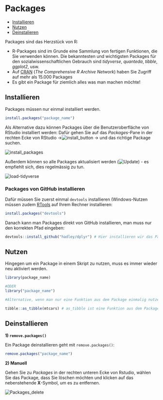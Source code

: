 # Packages 

* [Installieren](#Installieren)
* [Nutzen](#Nutzen)
* [Deinstalieren](#Deinstalieren)

Packages sind das Herzstück von R:  
* R-Packages sind im Grunde eine Sammlung von fertigen Funktionen, die Sie verwenden können. Die bekanntesten und wichtigsten Packages für den sozialwissenschaftlichen Gebrauch sind *tidyverse*, *quanteda*, *tibble*, *ggplot2*, usw.
* Auf [CRAN](https://cran.r-project.org/) (*The Comprehensive R Archive Network*) haben Sie Zugriff auf mehr als 15.000 Packages
* Es gibt ein Package für ziemlich alles was man machen möchte! 
  

## Installieren

Packages müssen nur einmal installiert werden. 

```r
install.packages("package_name")
```

Als Alternative dazu können Packages über die Benutzeroberfläche von RStudio installiert werden: Dafür gehen Sie auf das *Packages*-Pane in der rechten Ecke von RStudio ->![install_button](https://user-images.githubusercontent.com/17723168/141771117-9a9846af-693f-4be4-8545-cd15eb08e904.png) -> und das richtige Package suchen.   

![install_packages](https://user-images.githubusercontent.com/17723168/141770887-41ea79ba-6826-49d1-9e3f-3b234570ff98.png)

Außerdem können so alle Packages aktualisiert werden (![Update](https://user-images.githubusercontent.com/17723168/141771260-9df25473-e0a7-4fa2-8e6e-049236124734.png)) - es empfiehlt sich, dies regelmässig zu tun.

![load-tidyverse](https://user-images.githubusercontent.com/17723168/141772040-7c23daf1-2b06-48a0-9e9e-f20b6590db46.png)


### Packages von GitHub installieren

Dafür müssen Sie zuerst einmal `devtools` installieren (Windows-Nutzen müssen zudem [RTools](https://cran.r-project.org/bin/windows/Rtools/) auf Ihrem Rechner installieren: 

```r
install.packages("devtools")
```

Danach kann man Packages direkt von GitHub installieren, man muss nur den korrekten Pfad eingeben: 

```r
devtools::install_github("hadley/dplyr") # Hier installieren wir das Package "dplyr", der von Hadley Wickham auf GitHub entwickelt wird. 
```

## Nutzen

Hingegen um ein Package in einem Skript zu nutzen, muss es immer wieder neu aktiviert werden. 

```r
library(package_name) 

#ODER
library("package_name")

#Alternative, wenn man nur eine Funktion aus dem Package einmalig nutzen möchte: 

tibble::as_tibble(mtcars) # as_tibble ist eine Funktion aus dem Package Tibble 

```

## Deinstallieren

**1) `remove.packages()`**

Ein Package deinstallieren geht mit `remove.packages()`:

```r
remove.packages("package_name")

```
**2) Manuell** 

Gehen Sie zu *Packages* in der rechten unteren Ecke von Rstudio, wählen Sie das Package, dass Sie löschen möchten und klicken auf das nebenstehende **X**-Symbol, um es zu entfernen.

![Packages_delete](https://user-images.githubusercontent.com/17723168/140925876-b7a7622e-9e6e-4505-b423-cb61c9a388a9.png)


